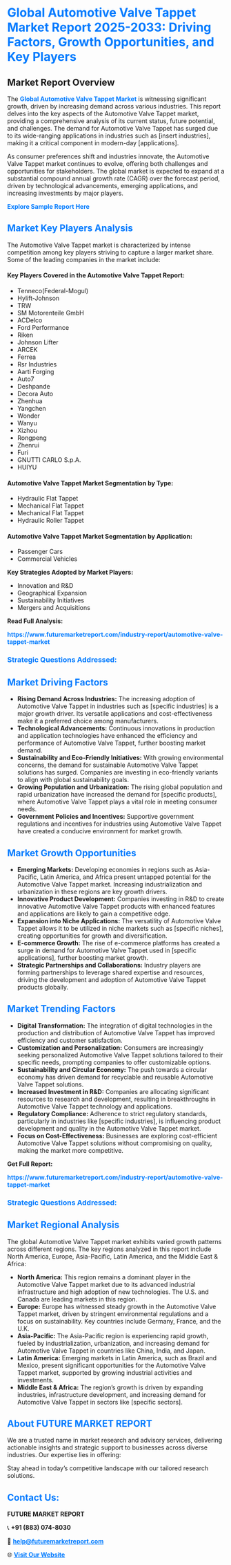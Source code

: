 <h1 style="color: #007BFF;">Global Automotive Valve Tappet Market Report 2025-2033: Driving Factors, Growth Opportunities, and Key Players</h1>

<section id="overview">
<h2>Market Report Overview</h2>
<p>The <a href="https://www.futuremarketreport.com/industry-report/automotive-valve-tappet-market" style="color: #007BFF; text-decoration: none;"><strong>Global Automotive Valve Tappet Market</strong></a> is witnessing significant growth, driven by increasing demand across various industries. This report delves into the key aspects of the Automotive Valve Tappet market, providing a comprehensive analysis of its current status, future potential, and challenges. The demand for Automotive Valve Tappet has surged due to its wide-ranging applications in industries such as [insert industries], making it a critical component in modern-day [applications].</p>
<p>As consumer preferences shift and industries innovate, the Automotive Valve Tappet market continues to evolve, offering both challenges and opportunities for stakeholders. The global market is expected to expand at a substantial compound annual growth rate (CAGR) over the forecast period, driven by technological advancements, emerging applications, and increasing investments by major players.</p>
</section>

<section id="overview">
<p><a href="https://www.futuremarketreport.com/request-sample/reportId=60212" style="color: #007BFF; text-decoration: none;"><strong>Explore Sample Report Here</strong></a></p>
</section>

<section id="key-players">
<h2 style="color: #007BFF;">Market Key Players Analysis</h2>
<p>The Automotive Valve Tappet market is characterized by intense competition among key players striving to capture a larger market share. Some of the leading companies in the market include:</p>
<h4>Key Players Covered in the Automotive Valve Tappet Report:</h4>
<ul><li>Tenneco(Federal-Mogul)</li><li>Hylift-Johnson</li><li>TRW</li><li>SM Motorenteile GmbH</li><li>ACDelco</li><li>Ford Performance</li><li>Riken</li><li>Johnson Lifter</li><li>ARCEK</li><li>Ferrea</li><li>Rsr Industries</li><li>Aarti Forging</li><li>Auto7</li><li>Deshpande</li><li>Decora Auto</li><li>Zhenhua</li><li>Yangchen</li><li>Wonder</li><li>Wanyu</li><li>Xizhou</li><li>Rongpeng</li><li>Zhenrui</li><li>Furi</li><li>GNUTTI CARLO S.p.A.</li><li>HUIYU</li></ul>
<h4>Automotive Valve Tappet Market Segmentation by Type:</h4>
<ul><li>Hydraulic Flat Tappet</li><li>Mechanical Flat Tappet</li><li>Mechanical Flat Tappet</li><li>Hydraulic Roller Tappet</li></ul>

<h4>Automotive Valve Tappet Market Segmentation by Application:</h4>
<ul><li>Passenger Cars</li><li>Commercial Vehicles</li></ul>
<p><strong>Key Strategies Adopted by Market Players:</strong></p>
<ul>
<li>Innovation and R&D</li>
<li>Geographical Expansion</li>
<li>Sustainability Initiatives</li>
<li>Mergers and Acquisitions</li>
</ul>
</section>

<section>
<p><strong>Read Full Analysis: </strong></p><a href="https://www.futuremarketreport.com/industry-report/automotive-valve-tappet-market" style="color: #007BFF; text-decoration: none;"><strong>https://www.futuremarketreport.com/industry-report/automotive-valve-tappet-market</strong></a>
<h3 style="color: #007BFF;">Strategic Questions Addressed:</h3>
</section>

<section id="driving-factors">
<h2 style="color: #007BFF;">Market Driving Factors</h2>
<ul>
<li><strong>Rising Demand Across Industries:</strong> The increasing adoption of Automotive Valve Tappet in industries such as [specific industries] is a major growth driver. Its versatile applications and cost-effectiveness make it a preferred choice among manufacturers.</li>
<li><strong>Technological Advancements:</strong> Continuous innovations in production and application technologies have enhanced the efficiency and performance of Automotive Valve Tappet, further boosting market demand.</li>
<li><strong>Sustainability and Eco-Friendly Initiatives:</strong> With growing environmental concerns, the demand for sustainable Automotive Valve Tappet solutions has surged. Companies are investing in eco-friendly variants to align with global sustainability goals.</li>
<li><strong>Growing Population and Urbanization:</strong> The rising global population and rapid urbanization have increased the demand for [specific products], where Automotive Valve Tappet plays a vital role in meeting consumer needs.</li>
<li><strong>Government Policies and Incentives:</strong> Supportive government regulations and incentives for industries using Automotive Valve Tappet have created a conducive environment for market growth.</li>
</ul>
</section>

<section id="growth-opportunities">
<h2 style="color: #007BFF;">Market Growth Opportunities</h2>
<ul>
<li><strong>Emerging Markets:</strong> Developing economies in regions such as Asia-Pacific, Latin America, and Africa present untapped potential for the Automotive Valve Tappet market. Increasing industrialization and urbanization in these regions are key growth drivers.</li>
<li><strong>Innovative Product Development:</strong> Companies investing in R&D to create innovative Automotive Valve Tappet products with enhanced features and applications are likely to gain a competitive edge.</li>
<li><strong>Expansion into Niche Applications:</strong> The versatility of Automotive Valve Tappet allows it to be utilized in niche markets such as [specific niches], creating opportunities for growth and diversification.</li>
<li><strong>E-commerce Growth:</strong> The rise of e-commerce platforms has created a surge in demand for Automotive Valve Tappet used in [specific applications], further boosting market growth.</li>
<li><strong>Strategic Partnerships and Collaborations:</strong> Industry players are forming partnerships to leverage shared expertise and resources, driving the development and adoption of Automotive Valve Tappet products globally.</li>
</ul>
</section>

<section id="trending-factors">
<h2 style="color: #007BFF;">Market Trending Factors</h2>
<ul>
<li><strong>Digital Transformation:</strong> The integration of digital technologies in the production and distribution of Automotive Valve Tappet has improved efficiency and customer satisfaction.</li>
<li><strong>Customization and Personalization:</strong> Consumers are increasingly seeking personalized Automotive Valve Tappet solutions tailored to their specific needs, prompting companies to offer customizable options.</li>
<li><strong>Sustainability and Circular Economy:</strong> The push towards a circular economy has driven demand for recyclable and reusable Automotive Valve Tappet solutions.</li>
<li><strong>Increased Investment in R&D:</strong> Companies are allocating significant resources to research and development, resulting in breakthroughs in Automotive Valve Tappet technology and applications.</li>
<li><strong>Regulatory Compliance:</strong> Adherence to strict regulatory standards, particularly in industries like [specific industries], is influencing product development and quality in the Automotive Valve Tappet market.</li>
<li><strong>Focus on Cost-Effectiveness:</strong> Businesses are exploring cost-efficient Automotive Valve Tappet solutions without compromising on quality, making the market more competitive.</li>
</ul>
</section>

<section>
<p><strong>Get Full Report: </strong></p><a href="https://www.futuremarketreport.com/industry-report/automotive-valve-tappet-market" style="color: #007BFF; text-decoration: none;"><strong>https://www.futuremarketreport.com/industry-report/automotive-valve-tappet-market</strong></a>
<h3 style="color: #007BFF;">Strategic Questions Addressed:</h3>
</section>


<section id="regional-analysis">
<h2 style="color: #007BFF;">Market Regional Analysis</h2>
<p>The global Automotive Valve Tappet market exhibits varied growth patterns across different regions. The key regions analyzed in this report include North America, Europe, Asia-Pacific, Latin America, and the Middle East & Africa:</p>
<ul>
<li><strong>North America:</strong> This region remains a dominant player in the Automotive Valve Tappet market due to its advanced industrial infrastructure and high adoption of new technologies. The U.S. and Canada are leading markets in this region.</li>
<li><strong>Europe:</strong> Europe has witnessed steady growth in the Automotive Valve Tappet market, driven by stringent environmental regulations and a focus on sustainability. Key countries include Germany, France, and the U.K.</li>
<li><strong>Asia-Pacific:</strong> The Asia-Pacific region is experiencing rapid growth, fueled by industrialization, urbanization, and increasing demand for Automotive Valve Tappet in countries like China, India, and Japan.</li>
<li><strong>Latin America:</strong> Emerging markets in Latin America, such as Brazil and Mexico, present significant opportunities for the Automotive Valve Tappet market, supported by growing industrial activities and investments.</li>
<li><strong>Middle East & Africa:</strong> The region’s growth is driven by expanding industries, infrastructure development, and increasing demand for Automotive Valve Tappet in sectors like [specific sectors].</li>
</ul>
</section>

<footer>
<h2 style="color: #007BFF;">About FUTURE MARKET REPORT</h2>
<p>We are a trusted name in market research and advisory services, delivering actionable insights and strategic support to businesses across diverse industries. Our expertise lies in offering:</p>

<p>Stay ahead in today’s competitive landscape with our tailored research solutions.</p>

<h2 style="color: #007BFF;">Contact Us:</h2>
<p><strong>FUTURE MARKET REPORT</strong></p>
<p>📞 <strong>+91 (883) 074-8030</strong></p>
<p>📧 <strong><a href="mailto:help@futuremarketreport.com" style="color: #007BFF;">help@futuremarketreport.com</a></strong></p>
<p>🌐 <strong><a href="https://www.futuremarketreport.com/" style="color: #007BFF;">Visit Our Website</a></strong></p>
</footer>
